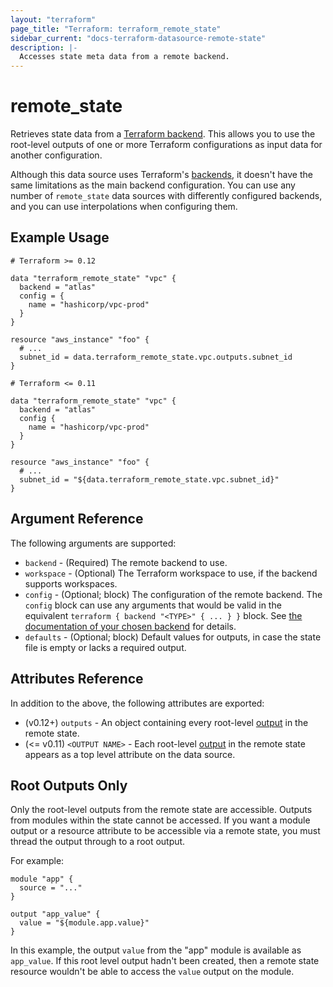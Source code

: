 ```yaml
---
layout: "terraform"
page_title: "Terraform: terraform_remote_state"
sidebar_current: "docs-terraform-datasource-remote-state"
description: |-
  Accesses state meta data from a remote backend.
---
```


# remote_state

[backends]: /docs/backends/index.html

Retrieves state data from a [Terraform backend][backends]. This allows you to
use the root-level outputs of one or more Terraform configurations as input data
for another configuration.

Although this data source uses Terraform's [backends][], it doesn't have the
same limitations as the main backend configuration. You can use any number of
`remote_state` data sources with differently configured backends, and you can
use interpolations when configuring them.

## Example Usage

```hcl
# Terraform >= 0.12

data "terraform_remote_state" "vpc" {
  backend = "atlas"
  config = {
    name = "hashicorp/vpc-prod"
  }
}

resource "aws_instance" "foo" {
  # ...
  subnet_id = data.terraform_remote_state.vpc.outputs.subnet_id
}

# Terraform <= 0.11

data "terraform_remote_state" "vpc" {
  backend = "atlas"
  config {
    name = "hashicorp/vpc-prod"
  }
}

resource "aws_instance" "foo" {
  # ...
  subnet_id = "${data.terraform_remote_state.vpc.subnet_id}"
}
```

## Argument Reference

The following arguments are supported:

* `backend` - (Required) The remote backend to use.
* `workspace` - (Optional) The Terraform workspace to use, if the backend
  supports workspaces.
* `config` - (Optional; block) The configuration of the remote backend. The
  `config` block can use any arguments that would be valid in the equivalent
  `terraform { backend "<TYPE>" { ... } }` block. See
  [the documentation of your chosen backend](/docs/backends/types/index.html)
  for details.
* `defaults` - (Optional; block) Default values for outputs, in case the state
  file is empty or lacks a required output.

## Attributes Reference

In addition to the above, the following attributes are exported:

* (v0.12+) `outputs` - An object containing every root-level 
  [output](/docs/configuration/outputs.html) in the remote state.
* (<= v0.11) `<OUTPUT NAME>` - Each root-level [output](/docs/configuration/outputs.html)
  in the remote state appears as a top level attribute on the data source.

## Root Outputs Only

Only the root-level outputs from the remote state are accessible. Outputs from
modules within the state cannot be accessed. If you want a module output or a
resource attribute to be accessible via a remote state, you must thread the
output through to a root output.

For example:

```hcl
module "app" {
  source = "..."
}

output "app_value" {
  value = "${module.app.value}"
}
```

In this example, the output `value` from the "app" module is available as
`app_value`. If this root level output hadn't been created, then a remote state
resource wouldn't be able to access the `value` output on the module.
